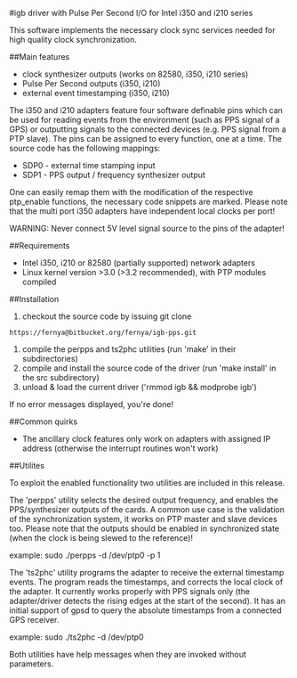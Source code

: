 #igb driver with Pulse Per Second I/O for Intel i350 and i210 series

This software implements the necessary clock sync services needed for high
quality clock synchronization.

##Main features

  * clock synthesizer outputs (works on 82580, i350, i210 series)
  * Pulse Per Second outputs (i350, i210)
  * external event timestamping (i350, i210)

The i350 and i210 adapters feature four software definable pins which can be
used for reading events from the environment (such as PPS signal of a GPS) or
outputting signals to the connected devices (e.g. PPS signal from a PTP slave).
The pins can be assigned to every function, one at a time.  The source code has
the following mappings:

  * SDP0 - external time stamping input
  * SDP1 - PPS output / frequency synthesizer output

One can easily remap them with the modification of the respective ptp\_enable
functions, the necessary code snippets are marked.
Please note that the multi port i350 adapters have independent local clocks per port!

WARNING: Never connect 5V level signal source to the pins of the adapter!

##Requirements

  * Intel i350, i210 or 82580 (partially supported) network adapters
  * Linux kernel version >3.0 (>3.2 recommended), with PTP modules compiled

##Installation

  1. checkout the source code by issuing git clone

	https://fernya@bitbucket.org/fernya/igb-pps.git

  1. compile the perpps and ts2phc utilities (run 'make' in their
subdirectories)
  1. compile and install the source code of the driver (run 'make install' in
the src subdirectory)
  1. unload & load the current driver ('rmmod igb && modprobe igb')

If no error messages displayed, you're done!

##Common quirks

  * The ancillary clock features only work on adapters with assigned IP address
    (otherwise the interrupt routines won't work)

##Utilites

To exploit the enabled functionality two utilities are included in this release.

The 'perpps' utility selects the desired output frequency, and enables the
PPS/synthesizer outputs of the cards. A common use case is the validation of the
synchronization system, it works on PTP master and slave devices too. Please
note that the outputs should be enabled in synchronized state (when the clock
is being slewed to the reference)!

example: sudo ./perpps -d /dev/ptp0 -p 1


The 'ts2phc' utility programs the adapter to receive the external timestamp
events. The program reads the timestamps, and corrects the local clock of the
adapter. It currently works properly with PPS signals only (the adapter/driver
detects	the rising edges at the start of the second). It has an initial support
of gpsd to query the absolute timestamps from a connected GPS receiver.

example: sudo ./ts2phc -d /dev/ptp0

Both utilities have help messages when they are invoked without parameters.
